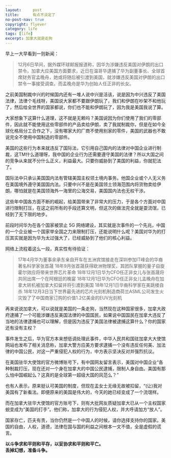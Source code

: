 ```yaml
---
layout:     post
title:      有点不淡定了
no-post-nav: true
copyright: flyever
category: life
tags: [life]
excerpt: 加拿大就是走狗
---
```


早上一大早看到一则新闻：

> 12月6日早间，据外媒环球邮报报道称，因华为涉嫌违反美国对伊朗的出口禁令，加拿大应美国方面要求，近日在温哥华逮捕了华为副董事长、全球首席财务官孟晚舟，她或将随后被引渡到美国，就涉嫌违反美国对伊朗的出口禁令一事接受调查。而孟晚舟是华为创始人任正非的长女。

之前美国制裁中兴的时候国内还有一堆人说中兴是活该，说是因为中兴违反了美国法律，法律个毛线呀，美国说大家都不要跟伊朗玩了，我们和伊朗在吵架不和他玩了，然后给全世界的国家都说，你们也不能和伊朗玩了，因为我是美国我说了算。

大家想象下这算什么道理，这不就是无赖吗？美国说因为你们使用了我们的零部件，因此就不能使用这些零部件的产品卖给伊朗，卖了我就制裁你，但是在如今全球化格局分工合作之下，没有哪家大的厂商不使用别家的零件，美国的武器也不敢说完全不使用中国制造的零部件。

美国的这些行为本来就违反了国际法，它引用自己国内的法律对中国企业进行制裁，这TM什么道理呀，我中国的企业行为还需要遵守美国的法律？所以大国之间的竞争从来就不分什么正义，利益最大。只要你威胁到了美国的利益，你就犯法了。

国际法中只承认美国国内法有管辖美国主权领土境内事务。他国企业或个人无义务在美国境外遵守美国国内法。只要中兴不是在美国领土领海范围内将货物卖给伊朗，哪怕就是在美国领海外一海里的公海交易，美国国内法也无权干涉。

这些年中国各方面不断的崛起，给美国带来了非常大的压力，于是各个方面对中国进行限制打压，在这之前所有的手段还算文明，但这次的做法完全就是耍流氓，已经到了无下限的地步。

前段时间华为在各个国家被禁止 5G 网络建设，其实就是次事件的一个先兆，中国的一个企业被一个国家举全国之力来限制打压，还能说明什么呢？美国对华为的打压其实就是因为华为太过强大了，已经威胁到了他们的核心利益。

网络上流程着这么一段，真实性有待验证：

> 17年4月华为董事余承东亲自开车在五洲宾馆接走在深圳参加IT峰会的华裔著名科学家张首晟
> 18年9月张首晟获得欧洲物理奖，其团队掌握的量子自旋霍尔效应将带来世界芯片革命
> 18年12月1日华为CFO任正非女儿与张首晟将共同出席一个在阿根廷的晚宴
> 18年12月1日华为CFO任正非女儿孟晚舟在加拿大转机被加拿大扣留并将引渡到美国
> 18年12月1日华裔科学家在美跳楼自杀
> 18年12月3日当下世界最先进的芯片光刻机制造商荷兰ASML公司发生火灾毁了了中国商家订购的价值1.2亿美金的EUV光刻机

再来说说加拿大，可以说就是美国的一条走狗，当然现在这种国家很多，加拿大政府逮捕了一个可能涉嫌违反美国法律的中国国民，如果说中国国民在加拿大违反了当地的法律逮捕也可以理解，但是因为违反了美国法律被逮捕这算什么？你的国家还有没有主权？

事件发生之后，华为官方本来想低调处理此事件，中华人民共和国驻加拿大大使馆网站也发布了相关消息称，加拿大警方应美方要求逮捕一个没有违反任何美、加法律的中国公民，对这一严重侵犯人权的行为，中方表示坚决反对并强烈抗议。

在美国驻华大使馆的官方微博账号下，有中国网友留言表示，美国对中国企业“各种制裁打压，现在还对一个身在加拿大的中国公民逮捕，限制人身自由。美国有那么怕中国崛起么？这真的是全球第一超级大国的风范么？”

也有人表示，原来挺认可美国的制度，但现在孟女士无缘无故被扣留，“(让)我对美国有了新看法。即便原来的美国是伟大的，今天的她已经变成了一个流氓样。

而在加拿大驻华大使馆的官方账号下，则有大批网友质疑加拿大已从一个主权国家蜕变成为“美国的打手”。他们称，加拿大的行为侵犯人权，并大呼请加方“放人”。

国家存亡，匹夫有责，当你仍然是一个中国人的时候，请你选择支持你的国家。美国的自由，人权，道德，法律在国与国的利益之间根本一文不值，全是虚假的谎言。

**以斗争求和平则和平存，以妥协求和平则和平亡。**  
**丢掉幻想，准备斗争。** 


